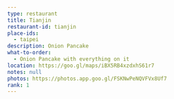 ```yaml
---
type: restaurant
title: Tianjin
restaurant-id: tianjin
place-ids:
  - taipei
description: Onion Pancake
what-to-order:
  - Onion Pancake with everything on it
location: https://goo.gl/maps/iBX5RB4xzdxhS61r7
notes: null
photos: https://photos.app.goo.gl/FSKNwPeNQVFVx8Uf7
rank: 1
---
```

